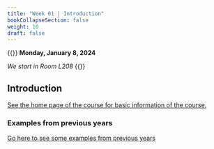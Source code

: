 ```yaml
---
title: "Week 01 | Introduction"
bookCollapseSection: false
weight: 10
draft: false
---
```


{{<hint info>}}
**Monday, January 8, 2024**

*We start in Room L208*
{{</hint>}}

## Introduction

[See the home page of the course for basic information of the course.](../)

### Examples from previous years

[Go here to see some examples from previous years](../showcase/)